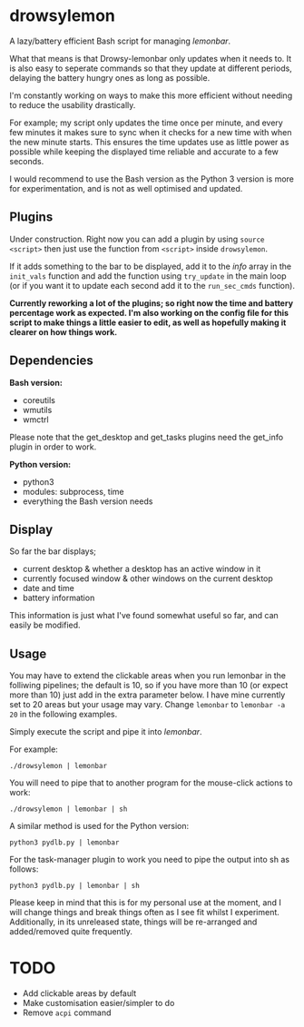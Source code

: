 # drowsylemon
A lazy/battery efficient Bash script for managing _lemonbar_.

What that means is that Drowsy-lemonbar only updates when it needs to. It is also easy to seperate commands so that they update at different periods, delaying the battery hungry ones as long as possible.

I'm constantly working on ways to make this more efficient without needing to reduce the usability drastically.

For example; my script only updates the time once per minute, and every few minutes it makes sure to sync when it checks for a new time with when the new minute starts. This ensures the time updates use as little power as possible while keeping the displayed time reliable and accurate to a few seconds.

I would recommend to use the Bash version as the Python 3 version is more for experimentation, and is not as well optimised and updated.

## Plugins
Under construction. Right now you can add a plugin by using `source <script>` then just use the function from `<script>` inside `drowsylemon`. 

If it adds something to the bar to be displayed, add it to the _info_ array in the `init_vals` function and add the function using `try_update` in the main loop (or if you want it to update each second add it to the `run_sec_cmds` function).

**Currently reworking a lot of the plugins; so right now the time and battery percentage work as 
expected. I'm also working on the config file for this script to make things a little easier 
to edit, as well as hopefully making it clearer on how things work.**

## Dependencies
**Bash version:**
- coreutils
- wmutils
- wmctrl

Please note that the get_desktop and get_tasks plugins need the get_info plugin in order to work.

**Python version:**
- python3
- modules: subprocess, time
- everything the Bash version needs

## Display
So far the bar displays;
- current desktop & whether a desktop has an active window in it
- currently focused window & other windows on the current desktop
- date and time
- battery information

This information is just what I've found somewhat useful so far, and can easily be modified.

## Usage
You may have to extend the clickable areas when you run lemonbar in the folliwing pipelines; the default is 10, so if you have more than 10 (or expect more than 10) just add in the extra parameter below. I have mine currently set to 20 areas but your usage may vary.
Change `lemonbar` to `lemonbar -a 20` in the following examples.


Simply execute the script and pipe it into _lemonbar_.

For example: 

`./drowsylemon | lemonbar`

You will need to pipe that to another program for the mouse-click actions to work:

`./drowsylemon | lemonbar | sh`


A similar method is used for the Python version:

`python3 pydlb.py | lemonbar`

For the task-manager plugin to work you need to pipe the output into sh as follows:

`python3 pydlb.py | lemonbar | sh`


Please keep in mind that this is for my personal use at the moment, and I will change things and break things often as I see fit whilst I experiment. Additionally, in its unreleased state, things will be re-arranged and added/removed quite frequently.


# TODO
- Add clickable areas by default
- Make customisation easier/simpler to do
- Remove `acpi` command
